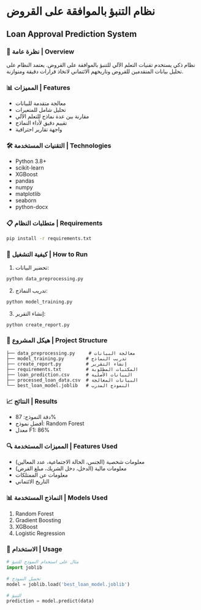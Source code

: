 # نظام التنبؤ بالموافقة على القروض
## Loan Approval Prediction System

### 🌟 نظرة عامة | Overview
نظام ذكي يستخدم تقنيات التعلم الآلي للتنبؤ بالموافقة على القروض. يعتمد النظام على تحليل بيانات المتقدمين للقروض وتاريخهم الائتماني لاتخاذ قرارات دقيقة ومتوازنة.

### 📊 المميزات | Features
- معالجة متقدمة للبيانات
- تحليل شامل للمتغيرات
- مقارنة بين عدة نماذج للتعلم الآلي
- تقييم دقيق لأداء النماذج
- واجهة تقارير احترافية

### 🛠️ التقنيات المستخدمة | Technologies
- Python 3.8+
- scikit-learn
- XGBoost
- pandas
- numpy
- matplotlib
- seaborn
- python-docx

### 📋 متطلبات النظام | Requirements
```bash
pip install -r requirements.txt
```

### 🚀 كيفية التشغيل | How to Run
1. تحضير البيانات:
```bash
python data_preprocessing.py
```

2. تدريب النماذج:
```bash
python model_training.py
```

3. إنشاء التقرير:
```bash
python create_report.py
```

### 📁 هيكل المشروع | Project Structure
```
├── data_preprocessing.py     # معالجة البيانات
├── model_training.py        # تدريب النماذج
├── create_report.py         # إنشاء التقرير
├── requirements.txt         # المكتبات المطلوبة
├── loan_prediction.csv      # البيانات الأصلية
├── processed_loan_data.csv  # البيانات المعالجة
└── best_loan_model.joblib   # النموذج المدرب
```

### 📈 النتائج | Results
- دقة النموذج: 87%
- أفضل نموذج: Random Forest
- معدل F1: 86%

### 🔍 المميزات المستخدمة | Features Used
- معلومات شخصية (الجنس، الحالة الاجتماعية، عدد المعالين)
- معلومات مالية (الدخل، دخل الشريك، مبلغ القرض)
- معلومات عن الممتلكات
- التاريخ الائتماني

### 📊 النماذج المستخدمة | Models Used
1. Random Forest
2. Gradient Boosting
3. XGBoost
4. Logistic Regression

### 🎯 الاستخدام | Usage
```python
# مثال على استخدام النموذج للتنبؤ
import joblib

# تحميل النموذج
model = joblib.load('best_loan_model.joblib')

# التنبؤ
prediction = model.predict(data)
```
